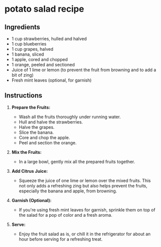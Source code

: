 # potato salad recipe


## Ingredients

- 1 cup strawberries, hulled and halved
- 1 cup blueberries
- 1 cup grapes, halved
- 1 banana, sliced
- 1 apple, cored and chopped
- 1 orange, peeled and sectioned
- Juice of 1 lime or lemon (to prevent the fruit from browning and to add a bit
  of zing)
- Fresh mint leaves (optional, for garnish)


## Instructions

1. **Prepare the Fruits:**
   - Wash all the fruits thoroughly under running water.
   - Hull and halve the strawberries.
   - Halve the grapes.
   - Slice the banana.
   - Core and chop the apple.
   - Peel and section the orange.

2. **Mix the Fruits:**
   - In a large bowl, gently mix all the prepared fruits together.

3. **Add Citrus Juice:**
   - Squeeze the juice of one lime or lemon over the mixed fruits. This not
     only adds a refreshing zing but also helps prevent the fruits, especially
     the banana and apple, from browning.

4. **Garnish (Optional):**
   - If you're using fresh mint leaves for garnish, sprinkle them on top of the salad for a pop of color and a fresh aroma.

5. **Serve:**
   - Enjoy the fruit salad as is, or chill it in the refrigerator for about an hour before serving for a refreshing treat.
